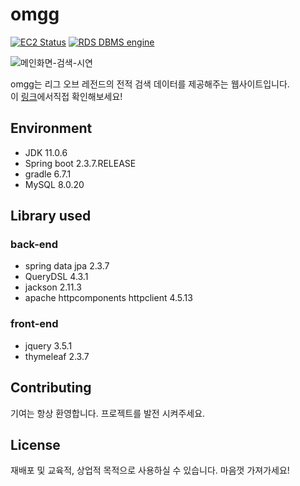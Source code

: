 # omgg

[![EC2 Status](https://img.shields.io/badge/EC2-success-blue?logo=Amazon%20AWS&style=for-the-badge)](https://aws.amazon.com/ko/ec2/?nc2=type_a&ec2-whats-new.sort-by=item.additionalFields.postDateTime&ec2-whats-new.sort-order=desc)
[![RDS DBMS engine](https://img.shields.io/badge/RDS-MySQL-9cf?logo=Amazon%20AWS&style=for-the-badge)](https://aws.amazon.com/ko/rds/?nc2=type_a)

![메인화면-검색-시연](https://user-images.githubusercontent.com/24715292/117240401-afda8700-ae6b-11eb-8739-304838e1ddec.gif)

omgg는 리그 오브 레전드의 전적 검색 데이터를 제공해주는 웹사이트입니다.  
이 [링크](http://ec2-18-116-207-31.us-east-2.compute.amazonaws.com:8080)에서직접 확인해보세요!

## Environment

+ JDK 11.0.6
+ Spring boot 2.3.7.RELEASE
+ gradle 6.7.1
+ MySQL 8.0.20

## Library used

### back-end

+ spring data jpa 2.3.7
+ QueryDSL 4.3.1
+ jackson 2.11.3
+ apache httpcomponents httpclient 4.5.13

### front-end
+ jquery 3.5.1
+ thymeleaf 2.3.7

## Contributing

기여는 항상 환영합니다. 프로젝트를 발전 시켜주세요.

## License

재배포 및 교육적, 상업적 목적으로 사용하실 수 있습니다. 마음껏 가져가세요!
